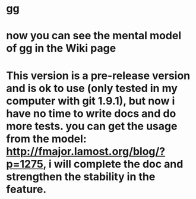 gg
======================
now you can see the mental model of gg in the Wiki page
======================
This version is a pre-release version and is ok to use (only tested in my computer with git 1.9.1), but now i have no time to write docs and do more tests. you can get the usage from the model: http://fmajor.lamost.org/blog/?p=1275, i will complete the doc and strengthen the stability in the feature.
=====================

